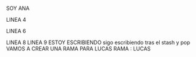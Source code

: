 #
SOY ANA 

LINEA 4

LINEA 6

LINEA 8
LINEA 9
ESTOY ESCRIBIENDO
sigo escribiendo tras el stash y pop
VAMOS A CREAR UNA RAMA PARA LUCAS
RAMA : LUCAS